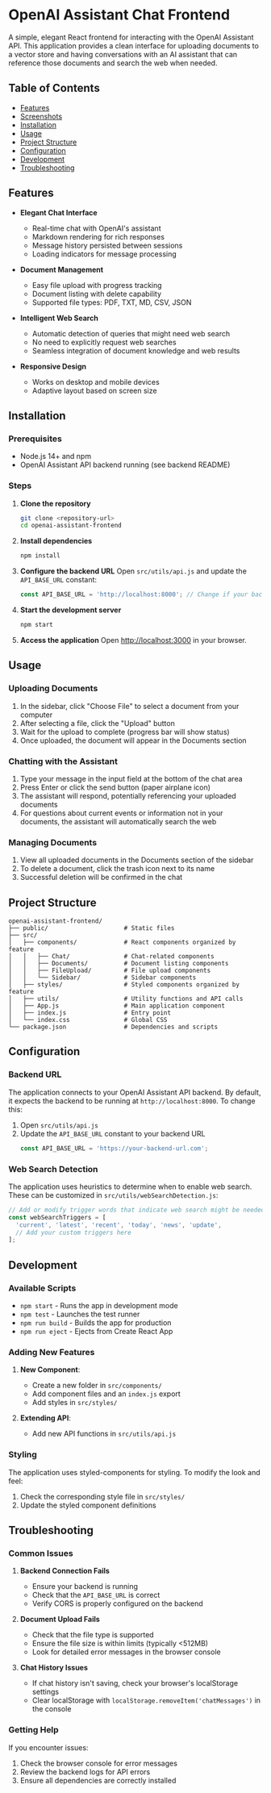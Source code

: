 # OpenAI Assistant Chat Frontend

A simple, elegant React frontend for interacting with the OpenAI Assistant API. This application provides a clean interface for uploading documents to a vector store and having conversations with an AI assistant that can reference those documents and search the web when needed.

## Table of Contents

- [Features](#features)
- [Screenshots](#screenshots)
- [Installation](#installation)
- [Usage](#usage)
- [Project Structure](#project-structure)
- [Configuration](#configuration)
- [Development](#development)
- [Troubleshooting](#troubleshooting)

## Features

- **Elegant Chat Interface**
  - Real-time chat with OpenAI's assistant
  - Markdown rendering for rich responses
  - Message history persisted between sessions
  - Loading indicators for message processing

- **Document Management**
  - Easy file upload with progress tracking
  - Document listing with delete capability
  - Supported file types: PDF, TXT, MD, CSV, JSON

- **Intelligent Web Search**
  - Automatic detection of queries that might need web search
  - No need to explicitly request web searches
  - Seamless integration of document knowledge and web results

- **Responsive Design**
  - Works on desktop and mobile devices
  - Adaptive layout based on screen size


## Installation

### Prerequisites

- Node.js 14+ and npm
- OpenAI Assistant API backend running (see backend README)

### Steps

1. **Clone the repository**
   ```bash
   git clone <repository-url>
   cd openai-assistant-frontend
   ```

2. **Install dependencies**
   ```bash
   npm install
   ```

3. **Configure the backend URL**
   Open `src/utils/api.js` and update the `API_BASE_URL` constant:
   ```javascript
   const API_BASE_URL = 'http://localhost:8000'; // Change if your backend is at a different URL
   ```

4. **Start the development server**
   ```bash
   npm start
   ```

5. **Access the application**
   Open [http://localhost:3000](http://localhost:3000) in your browser.

## Usage

### Uploading Documents

1. In the sidebar, click "Choose File" to select a document from your computer
2. After selecting a file, click the "Upload" button
3. Wait for the upload to complete (progress bar will show status)
4. Once uploaded, the document will appear in the Documents section

### Chatting with the Assistant

1. Type your message in the input field at the bottom of the chat area
2. Press Enter or click the send button (paper airplane icon)
3. The assistant will respond, potentially referencing your uploaded documents
4. For questions about current events or information not in your documents, the assistant will automatically search the web

### Managing Documents

1. View all uploaded documents in the Documents section of the sidebar
2. To delete a document, click the trash icon next to its name
3. Successful deletion will be confirmed in the chat

## Project Structure

```
openai-assistant-frontend/
├── public/                     # Static files
├── src/
│   ├── components/             # React components organized by feature
│   │   ├── Chat/               # Chat-related components
│   │   ├── Documents/          # Document listing components
│   │   ├── FileUpload/         # File upload components
│   │   └── Sidebar/            # Sidebar components
│   ├── styles/                 # Styled components organized by feature
│   ├── utils/                  # Utility functions and API calls
│   ├── App.js                  # Main application component
│   ├── index.js                # Entry point
│   └── index.css               # Global CSS
└── package.json                # Dependencies and scripts
```

## Configuration

### Backend URL

The application connects to your OpenAI Assistant API backend. By default, it expects the backend to be running at `http://localhost:8000`. To change this:

1. Open `src/utils/api.js`
2. Update the `API_BASE_URL` constant to your backend URL
   ```javascript
   const API_BASE_URL = 'https://your-backend-url.com';
   ```

### Web Search Detection

The application uses heuristics to determine when to enable web search. These can be customized in `src/utils/webSearchDetection.js`:

```javascript
// Add or modify trigger words that indicate web search might be needed
const webSearchTriggers = [
  'current', 'latest', 'recent', 'today', 'news', 'update',
  // Add your custom triggers here
];
```

## Development

### Available Scripts

- `npm start` - Runs the app in development mode
- `npm test` - Launches the test runner
- `npm run build` - Builds the app for production
- `npm run eject` - Ejects from Create React App

### Adding New Features

1. **New Component**:
   - Create a new folder in `src/components/`
   - Add component files and an `index.js` export
   - Add styles in `src/styles/`

2. **Extending API**:
   - Add new API functions in `src/utils/api.js`

### Styling

The application uses styled-components for styling. To modify the look and feel:

1. Check the corresponding style file in `src/styles/`
2. Update the styled component definitions

## Troubleshooting

### Common Issues

1. **Backend Connection Fails**
   - Ensure your backend is running
   - Check that the `API_BASE_URL` is correct
   - Verify CORS is properly configured on the backend

2. **Document Upload Fails**
   - Check that the file type is supported
   - Ensure the file size is within limits (typically <512MB)
   - Look for detailed error messages in the browser console

3. **Chat History Issues**
   - If chat history isn't saving, check your browser's localStorage settings
   - Clear localStorage with `localStorage.removeItem('chatMessages')` in the console

### Getting Help

If you encounter issues:

1. Check the browser console for error messages
2. Review the backend logs for API errors
3. Ensure all dependencies are correctly installed
